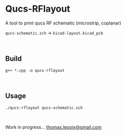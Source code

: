 # Qucs-RFlayout
A tool to print qucs RF schematic (microstrip, coplanar)

`qucs-schematic.sch` -> `kicad-layout.kicad_pcb`

<br>

## Build

```
g++ *.cpp -o qucs-rflayout
```

<br>

## Usage

```
./qucs-rflayout qucs-schematic.sch
```

<br>

Work in progress... thomas.lepoix@gmail.com
